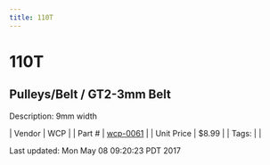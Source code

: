 ```yaml
---
title: 110T
---
```


# 110T
## Pulleys/Belt / GT2-3mm Belt
Description: 	9mm width 

| Vendor | WCP | 
| Part # | [wcp-0061](http://www.wcproducts.net/gt2-timing-pulleys-belts) | 
| Unit Price | $8.99 | 
| Tags: |  | 

Last updated: Mon May 08 09:20:23 PDT 2017
